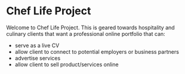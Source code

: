 # Chef Life Project
Welcome to Chef Life Project. This is geared towards hospitality and culinary clients that want a professional online portfolio that can:
  - serve as a live CV 
  - allow client to connect to potential employers or business partners
  - advertise services
  - allow client to sell product/services online